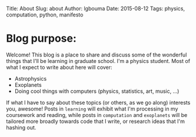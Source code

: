 Title: About
Slug: about
Author: lgbouma
Date: 2015-08-12
Tags: physics, computation, python, manifesto

# Blog purpose:
Welcome!
This blog is a place to share and discuss some of the wonderful things that I'll
be learning in graduate school. I'm a physics student. Most of what
I expect to write about here will cover:

* Astrophysics
* Exoplanets
* Doing cool things with computers (physics, statistics, art, music, ...)

If what I have to say about these topics (or others, as we go along) interests
you, awesome! Posts in `learning` will exhibit what I'm processing
in my coursework and reading,
while posts in `computation` and `exoplanets` will be tailored more broadly
towards code that I write, or research ideas that I'm hashing out.
